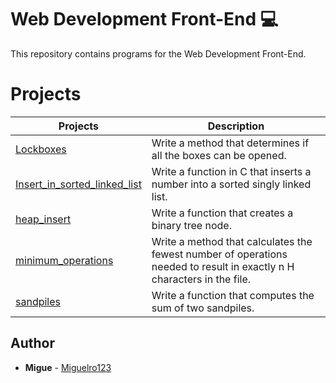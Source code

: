  # Web Development Front-End :computer:

  This repository contains programs for the Web Development Front-End.

  # Projects
  Projects | Description
  ----------- | -----------
  [Lockboxes](./0x00-lockboxes) | Write a method that determines if all the boxes can be opened.
  [Insert_in_sorted_linked_list](./0x01-insert_in_sorted_linked_list) | Write a function in C that inserts a number into a sorted singly linked list.
  [heap_insert](./0x02-heap_insert) | Write a function that creates a binary tree node.
  [minimum_operations](./0x03-minimum_operations) | Write a method that calculates the fewest number of operations needed to result in exactly n H characters in the file.
  [sandpiles](./0x04-sandpiles) | Write a function that computes the sum of two sandpiles.


  ## Author

  - **Migue** - [Miguelro123](https://github.com/Miguelro123)
